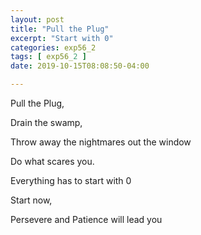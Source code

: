```yaml
---
layout: post
title: "Pull the Plug"
excerpt: "Start with 0"
categories: exp56_2
tags: [ exp56_2 ]
date: 2019-10-15T08:08:50-04:00

---
```


Pull the Plug,

Drain the swamp,

Throw away the nightmares out the window

Do what scares you.

Everything has to start with 0

Start now,

Persevere and Patience will lead you 
